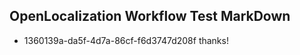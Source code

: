## OpenLocalization Workflow Test MarkDown
* 1360139a-da5f-4d7a-86cf-f6d3747d208f thanks!

<!--HONumber=Jul16_HO3-->


